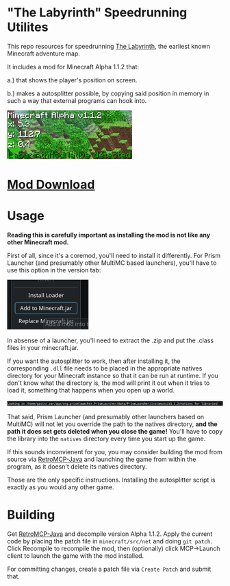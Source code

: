 # "The Labyrinth" Speedrunning Utilites

This repo resources for speedrunning [The Labyrinth](https://www.minecraftforum.net/forums/mapping-and-modding-java-edition/maps/1454461-adv-the-labyrinth-a-dungeon-map-third-semifinal), the earliest known Minecraft adventure map. 

It includes a mod for Minecraft Alpha 1.1.2 that:

a.) that shows the player's position on screen.

b.) makes a autosplitter possible, by copying said position in memory in such a way that external programs can hook into.

![ingame text](img/ingame_notice.png)

# [Mod Download](https://github.com/IoIxD/The-Labyrinth-Speedrunning-Resources/releases/latest)

# Usage

**Reading this is carefully important as installing the mod is not like any other Minecraft mod.**

First of all, since it's a coremod, you'll need to install it differently. For Prism Launcher (and presumably other MultiMC based launchers), you'll have to use this option in the version tab: 

![alt text](img/prismlauncher_coremod.png)

In absense of a launcher, you'll need to extract the .zip and put the .class files in your minecraft.jar.

If you want the autosplitter to work, then after installing it, the corresponding `.dll` file needs to be placed in the appropriate natives directory for your Minecraft instance so that it can be run at runtime. If you don't know what the directory is, the mod will print it out when it tries to load it, something that happens when you open up a world.

![alt text](img/prismlauncher_natives_print.png)

That said, Prism Launcher (and presumably other launchers based on MultiMC) will not let you override the path to the natives directory, **and the path it does set gets deleted when you close the game!** You'll have to copy the library into the `natives` directory every time you start up the game. 

If this sounds inconvienent for you, you may consider building the mod from source via [RetroMCP-Java](http://github.com/MCPHackers/RetroMCP-Java) and launching the game from within the program, as it doesn't delete its natives directory.

Those are the only specific instructions. Installing the autosplitter script is exactly as you would any other game.

# Building

Get [RetroMCP-Java](http://github.com/MCPHackers/RetroMCP-Java) and decompile version Alpha 1.1.2. Apply the current code by placing the patch file in `minecraft/src/net` and doing `git patch`. Click Recompile to recompile the mod, then (optionally) click MCP->Launch client to launch the game with the mod installed.

For committing changes, create a patch file via `Create Patch` and submit that.